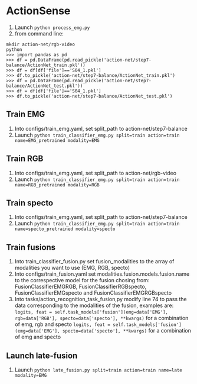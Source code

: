 # ActionSense
1. Launch `python process_emg.py`
2. from command line:
```
mkdir action-net/rgb-video
python
>>> import pandas as pd
>>> df = pd.DataFrame(pd.read_pickle('action-net/step7-balance/ActionNet_train.pkl'))
>>> df = df[df['file']=='S04_1.pkl']
>>> df.to_pickle('action-net/step7-balance/ActionNet_train.pkl')
>>> df = pd.DataFrame(pd.read_pickle('action-net/step7-balance/ActionNet_test.pkl'))
>>> df = df[df['file']=='S04_1.pkl']
>>> df.to_pickle('action-net/step7-balance/ActionNet_test.pkl')
```

## Train EMG
1. Into configs/train_emg.yaml, set split_path to action-net/step7-balance
2. Launch `python train_classifier_emg.py split=train action=train name=EMG_pretrained modality=EMG`

## Train RGB
1. Into configs/train_emg.yaml, set split_path to action-net/rgb-video
2. Launch `python train_classifier_emg.py split=train action=train name=RGB_pretrained modality=RGB`

## Train specto
1. Into configs/train_emg.yaml, set split_path to action-net/step7-balance
2. Launch `python train_classifier_emg.py split=train action=train name=specto_pretrained modality=specto`

## Train fusions
1. Into train_classifier_fusion.py set fusion_modalities to the array of modalities you want to use (EMG, RGB, specto)
2. Into configs/train_fusion.yaml set modalities.fusion.models.fusion.name to the correspective model for the fusion chosing from: FusionClassifierEMGRGB, FusionClassifierRGBspecto, FusionClassifierEMGspecto and FusionClassifierEMGRGBspecto
3. Into tasks/action_recognition_task_fusion,py modify line 74 to pass the data corresponding to the modalities of the fusion, examples are:
`logits, feat = self.task_models['fusion'](emg=data['EMG'], rgb=data['RGB'], specto=data['specto'], **kwargs)` for a combination of emg, rgb and specto
`logits, feat = self.task_models['fusion'](emg=data['EMG'], specto=data['specto'], **kwargs)` for a combination of emg and specto

## Launch late-fusion
1. Launch `python late_fusion.py split=train action=train name=late modality=EMG`